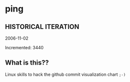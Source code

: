 # ping

## HISTORICAL ITERATION
2006-11-02

Incremented: 3440

## What is this?? 
Linux skills to hack the github commit visualization chart `;-)`
